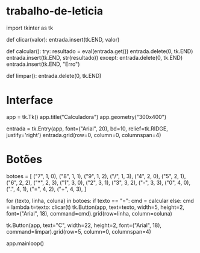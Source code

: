 # trabalho-de-leticia

import tkinter as tk

def clicar(valor):
    entrada.insert(tk.END, valor)

def calcular():
    try:
        resultado = eval(entrada.get())
        entrada.delete(0, tk.END)
        entrada.insert(tk.END, str(resultado))
    except:
        entrada.delete(0, tk.END)
        entrada.insert(tk.END, "Erro")

def limpar():
    entrada.delete(0, tk.END)

# Interface
app = tk.Tk()
app.title("Calculadora")
app.geometry("300x400")

entrada = tk.Entry(app, font=("Arial", 20), bd=10, relief=tk.RIDGE, justify='right')
entrada.grid(row=0, column=0, columnspan=4)

# Botões
botoes = [
    ("7", 1, 0), ("8", 1, 1), ("9", 1, 2), ("/", 1, 3),
    ("4", 2, 0), ("5", 2, 1), ("6", 2, 2), ("*", 2, 3),
    ("1", 3, 0), ("2", 3, 1), ("3", 3, 2), ("-", 3, 3),
    ("0", 4, 0), (".", 4, 1), ("=", 4, 2), ("+", 4, 3),
]

for (texto, linha, coluna) in botoes:
    if texto == "=":
        cmd = calcular
    else:
        cmd = lambda t=texto: clicar(t)
    tk.Button(app, text=texto, width=5, height=2, font=("Arial", 18), command=cmd).grid(row=linha, column=coluna)

tk.Button(app, text="C", width=22, height=2, font=("Arial", 18), command=limpar).grid(row=5, column=0, columnspan=4)

app.mainloop()
